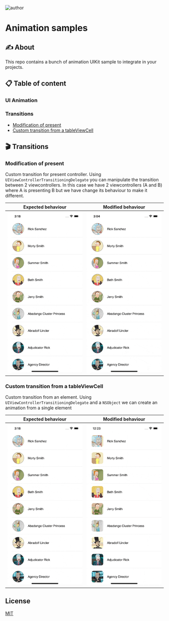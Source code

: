 ![author](https://img.shields.io/badge/author-fernando%20salom-red)

# Animation samples

## ✍️ About

This repo contains a bunch of animation UIKit sample to integrate in your projects. 

## 📋 Table of content

### UI Animation

### Transitions
- [Modification of present](#Modification-of-present)
- [Custom transition from a tableViewCell](#Custom-transition-from-a-tableViewCell)

## 🎬 Transitions

### Modification of present
Custom transition for present controller. Using `UIViewControllerTransitioningDelegate` you can manipulate the transition between 2 viewcontrollers. In this case we have 2 viewcontrollers (A and B) where A is presenting B but we have change its behaviour to make it different.

Expected behaviour             |  Modified behaviour       
:-------------------------:|:-------------------------:|
![video](README/transition-1A.gif)  |  ![video](README/transition-1.gif)

### Custom transition from a tableViewCell
Custom transition from an element. Using `UIViewControllerTransitioningDelegate` and a `NSObject` we can create an animation from a single element

Expected behaviour             |  Modified behaviour       
:-------------------------:|:-------------------------:|
![video](README/transition-1A.gif)  |  ![video](README/transition-2.gif)

## License
[MIT](https://choosealicense.com/licenses/mit/)